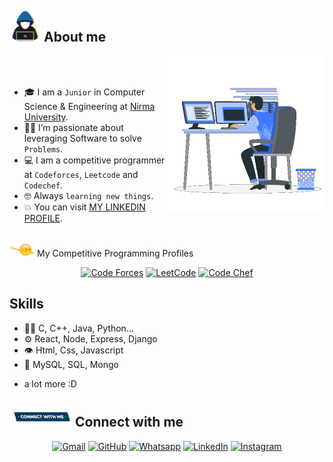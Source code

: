 
## <picture><img src = "about_me.gif" width = 50px></picture> About me

<picture> <img align="right" src="Right_Side.gif" width = 250px></picture>

<br><br>

- 🎓 I am a `Junior` in Computer Science & Engineering at [Nirma University](https://nirmauni.ac.in/).
- :technologist: I’m passionate about leveraging Software to solve `Problems`.
- :computer: I am a competitive programmer at `Codeforces`,  `Leetcode` and  `Codechef`.
- :nerd_face: Always `learning new things`.
- :boom: You can visit [MY LINKEDIN PROFILE](https://www.linkedin.com/in/kuldip-lakum-69b3a9270/).
<br>
 <picture> <img src="competitive_programming_profile.png" width=40> </picture> My Competitive Programming Profiles

<p align="center">
  <a href="https://codeforces.com/profile/KULDIP_LAKUM"><img src="https://img.icons8.com/external-tal-revivo-shadow-tal-revivo/50/000000/external-codeforces-programming-competitions-and-contests-programming-community-logo-shadow-tal-revivo.png" alt="Code Forces"/></a>
	<a href="https://leetcode.com/u/22bce165/"><img src="https://img.icons8.com/external-tal-revivo-shadow-tal-revivo/50/000000/external-level-up-your-coding-skills-and-quickly-land-a-job-logo-shadow-tal-revivo.png" alt="LeetCode"/></a>
	<a href="https://www.codechef.com/users/kuldip_lakum"><img src="https://img.icons8.com/color/50/000000/codechef.png" alt="Code Chef"/></a>

 ## Skills
- 👨‍💻 C, C++, Java, Python...
- ⚙️ React, Node, Express, Django
- 👁️ Html, Css, Javascript
- 💽 MySQL, SQL, Mongo
+ a lot more :D

## <picture> <img src="Connect-with-me.gif" width="100px"> </picture> Connect with me
<p align="center">
	<a href="mailto: kuldiplakum865@gmail.com"><img img src="https://img.shields.io/badge/gmail-%23EA4335.svg?style=plastic&logo=gmail&logoColor=white" alt="Gmail"/></a>
	<a href="https://github.com/kuldip109"><img src="https://img.shields.io/badge/github-%23181717.svg?style=plastic&logo=github&logoColor=white" alt="GitHub"/></a>
	<a href="https://wa.me/8980943935"><img src="https://img.shields.io/badge/whatsapp-%2325D366.svg?style=plastic&logo=whatsapp&logoColor=white" alt="Whatsapp"/></a>
	<a href="[https://www.linkedin.com/in/kaushal-vala-0b2818285/](https://www.linkedin.com/in/kuldip-lakum-69b3a9270/)"><img src="https://img.shields.io/badge/linkedin-%230A66C2.svg?style=plastic&logo=linkedin&logoColor=white" alt="LinkedIn"/></a>
	<a href="https://www.instagram.com/kuldip__lakum/"><img src="https://img.shields.io/badge/instagram-%23E4405F.svg?style=plastic&logo=instagram&logoColor=white" alt="Instagram"/></a>
</p>




